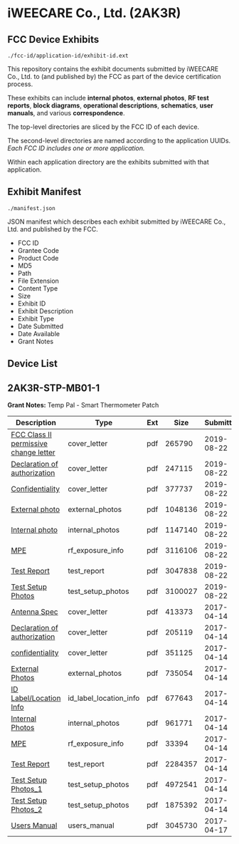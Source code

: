 # iWEECARE Co., Ltd. (2AK3R)
## FCC Device Exhibits

```
./fcc-id/application-id/exhibit-id.ext
```

This repository contains the exhibit documents submitted by iWEECARE Co., Ltd. to (and published by) the FCC as part of the device certification process.

These exhibits can include **internal photos**, **external photos**, **RF test reports**, **block diagrams**, **operational descriptions**, **schematics**, **user manuals**, and various **correspondence**.

The top-level directories are sliced by the FCC ID of each device.

The second-level directories are named according to the application UUIDs. *Each FCC ID includes one or more application.*

Within each application directory are the exhibits submitted with that application. 

## Exhibit Manifest

```
./manifest.json
```

JSON manifest which describes each exhibit submitted by iWEECARE Co., Ltd. and published by the FCC.

- FCC ID
- Grantee Code
- Product Code
- MD5
- Path
- File Extension
- Content Type
- Size
- Exhibit ID
- Exhibit Description
- Exhibit Type
- Date Submitted
- Date Available
- Grant Notes

## Device List
## 2AK3R-STP-MB01-1
**Grant Notes:** Temp Pal - Smart Thermometer Patch

| Description | Type | Ext | Size | Submitted | Available |
| ----------- | ---- | --- | ---- | --------- | --------- |
| [FCC Class II permissive change letter](2AK3R-STP-MB01-1/9f581fd99cc5afcbcf3e13e234b00757/4409842.pdf) | cover_letter | pdf | 265790 | 2019-08-22 | 2019-08-27 |
| [Declaration of authorization](2AK3R-STP-MB01-1/9f581fd99cc5afcbcf3e13e234b00757/4409843.pdf) | cover_letter | pdf | 247115 | 2019-08-22 | 2019-08-27 |
| [Confidentiality](2AK3R-STP-MB01-1/9f581fd99cc5afcbcf3e13e234b00757/4409844.pdf) | cover_letter | pdf | 377737 | 2019-08-22 | 2019-08-27 |
| [External photo](2AK3R-STP-MB01-1/9f581fd99cc5afcbcf3e13e234b00757/4409824.pdf) | external_photos | pdf | 1048136 | 2019-08-22 | 2019-08-27 |
| [Internal photo](2AK3R-STP-MB01-1/9f581fd99cc5afcbcf3e13e234b00757/4409825.pdf) | internal_photos | pdf | 1147140 | 2019-08-22 | 2019-08-27 |
| [MPE](2AK3R-STP-MB01-1/9f581fd99cc5afcbcf3e13e234b00757/4409841.pdf) | rf_exposure_info | pdf | 3116106 | 2019-08-22 | 2019-08-27 |
| [Test Report](2AK3R-STP-MB01-1/9f581fd99cc5afcbcf3e13e234b00757/4409840.pdf) | test_report | pdf | 3047838 | 2019-08-22 | 2019-08-27 |
| [Test Setup Photos](2AK3R-STP-MB01-1/9f581fd99cc5afcbcf3e13e234b00757/4409826.pdf) | test_setup_photos | pdf | 3100027 | 2019-08-22 | 2019-08-27 |
| [Antenna Spec](2AK3R-STP-MB01-1/2a44dcaa435d34f1620d9d9063c962fc/3357897.pdf) | cover_letter | pdf | 413373 | 2017-04-14 | 2017-04-20 |
| [Declaration of authorization](2AK3R-STP-MB01-1/2a44dcaa435d34f1620d9d9063c962fc/3357903.pdf) | cover_letter | pdf | 205119 | 2017-04-14 | 2017-04-20 |
| [confidentiality](2AK3R-STP-MB01-1/2a44dcaa435d34f1620d9d9063c962fc/3357904.pdf) | cover_letter | pdf | 351125 | 2017-04-14 | 2017-04-20 |
| [External Photos](2AK3R-STP-MB01-1/2a44dcaa435d34f1620d9d9063c962fc/3357905.pdf) | external_photos | pdf | 735054 | 2017-04-14 | 2017-04-20 |
| [ID Label/Location Info](2AK3R-STP-MB01-1/2a44dcaa435d34f1620d9d9063c962fc/3357907.pdf) | id_label_location_info | pdf | 677643 | 2017-04-14 | 2017-04-20 |
| [Internal Photos](2AK3R-STP-MB01-1/2a44dcaa435d34f1620d9d9063c962fc/3357906.pdf) | internal_photos | pdf | 961771 | 2017-04-14 | 2017-04-20 |
| [MPE](2AK3R-STP-MB01-1/2a44dcaa435d34f1620d9d9063c962fc/3357901.pdf) | rf_exposure_info | pdf | 33394 | 2017-04-14 | 2017-04-20 |
| [Test Report](2AK3R-STP-MB01-1/2a44dcaa435d34f1620d9d9063c962fc/3357902.pdf) | test_report | pdf | 2284357 | 2017-04-14 | 2017-04-20 |
| [Test Setup Photos_1](2AK3R-STP-MB01-1/2a44dcaa435d34f1620d9d9063c962fc/3357908.pdf) | test_setup_photos | pdf | 4972541 | 2017-04-14 | 2017-04-20 |
| [Test Setup Photos_2](2AK3R-STP-MB01-1/2a44dcaa435d34f1620d9d9063c962fc/3357909.pdf) | test_setup_photos | pdf | 1875392 | 2017-04-14 | 2017-04-20 |
| [Users Manual](2AK3R-STP-MB01-1/2a44dcaa435d34f1620d9d9063c962fc/3359409.pdf) | users_manual | pdf | 3045730 | 2017-04-17 | 2017-04-20 |
